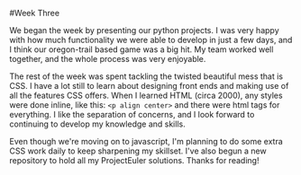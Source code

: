 #Week Three

We began the week by presenting our python projects. I was very happy with how much functionality we were able to develop in just a few days, and I think our oregon-trail based game was a big hit. My team worked well together, and the whole process was very enjoyable. 

The rest of the week was spent tackling the twisted beautiful mess that is CSS. I have a lot still to learn about designing front ends and making use of all the features CSS offers. When I learned HTML (circa 2000), any styles were done inline, like this: `<p align center>` and there were html tags for everything. I like the separation of concerns, and I look forward to continuing to develop my knowledge and skills. 

Even though we're moving on to javascript, I'm planning to do some extra CSS work daily to keep sharpening my skillset. I've also begun a new repository to hold all my ProjectEuler solutions. Thanks for reading!